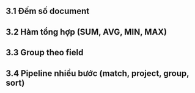 ## 3.1 Đếm số document

## 3.2 Hàm tổng hợp (SUM, AVG, MIN, MAX)

## 3.3 Group theo field

## 3.4 Pipeline nhiều bước (match, project, group, sort)